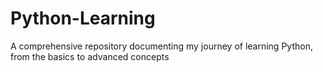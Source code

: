 # Python-Learning
A comprehensive repository documenting my journey of learning Python, from the basics to advanced concepts
